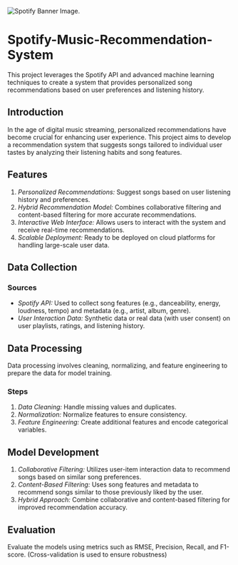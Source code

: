 ![Spotify Banner Image.](https://cdn2.steamgriddb.com/hero_thumb/61f5727176d8301926b7c19064396eb6.jpg)

# Spotify-Music-Recommendation-System
This project leverages the Spotify API and advanced machine learning techniques to create a system that provides personalized song recommendations based on user preferences and listening history.

## Introduction
In the age of digital music streaming, personalized recommendations have become crucial for enhancing user experience. This project aims to develop a recommendation system that suggests songs tailored to individual user tastes by analyzing their listening habits and song features.

## Features
1. *Personalized Recommendations:* Suggest songs based on user listening history and preferences.
2. *Hybrid Recommendation Model:* Combines collaborative filtering and content-based filtering for more accurate recommendations.
3. *Interactive Web Interface:* Allows users to interact with the system and receive real-time recommendations.
4. *Scalable Deployment:* Ready to be deployed on cloud platforms for handling large-scale user data.

## Data Collection
### Sources
- *Spotify API:* Used to collect song features (e.g., danceability, energy, loudness, tempo) and metadata (e.g., artist, album, genre).
- *User Interaction Data:* Synthetic data or real data (with user consent) on user playlists, ratings, and listening history.

## Data Processing
Data processing involves cleaning, normalizing, and feature engineering to prepare the data for model training.
### Steps
1. *Data Cleaning:* Handle missing values and duplicates.
2. *Normalization:* Normalize features to ensure consistency.
3. *Feature Engineering:* Create additional features and encode categorical variables.

## Model Development
1. *Collaborative Filtering:* Utilizes user-item interaction data to recommend songs based on similar song preferences.
2. *Content-Based Filtering:* Uses song features and metadata to recommend songs similar to those previously liked by the user.
3. *Hybrid Approach:* Combine collaborative and content-based filtering for improved recommendation accuracy.

## Evaluation
Evaluate the models using metrics such as RMSE, Precision, Recall, and F1-score. (Cross-validation is used to ensure robustness)
